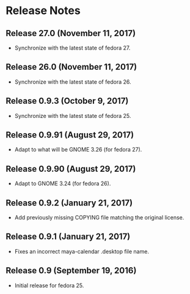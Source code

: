 # Release Notes

## Release 27.0 (November 11, 2017)

- Synchronize with the latest state of fedora 27.

## Release 26.0 (November 11, 2017)

- Synchronize with the latest state of fedora 26.

## Release 0.9.3 (October 9, 2017)

- Synchronize with the latest state of fedora 25.

## Release 0.9.91 (August 29, 2017)

- Adapt to what will be GNOME 3.26 (for fedora 27).

## Release 0.9.90 (August 29, 2017)

- Adapt to GNOME 3.24 (for fedora 26).

## Release 0.9.2 (January 21, 2017)

- Add previously missing COPYING file matching the original license.

## Release 0.9.1 (January 21, 2017)

- Fixes an incorrect maya-calendar .desktop file name.

## Release 0.9 (September 19, 2016)

- Initial release for fedora 25.

